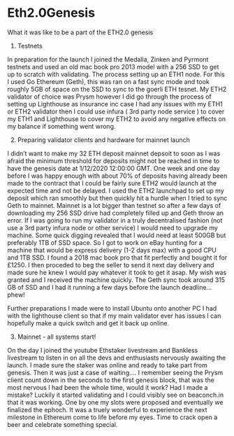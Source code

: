 # Eth2.0Genesis

What it was like to be a part of the ETH2.0 genesis

1. Testnets

In preparation for the launch I joined the Medalla, Zinken and Pyrmont testnets and used an old mac book pro 2013 model with a 256 SSD to get up to scratch with validating. The process setting up an ETH1 node. For this I used Go Ethereum (Geth), this was ran on a fast sync mode and took roughly 5GB of space on the SSD to sync to the goerli ETH tesnet. My ETH2 validator of choice was Prysm however I did go through the process of setting up Lighthouse as insurance inc case I had any issues with my ETH1 or ETH2 validator then I could use infura ( 3rd party node service ) to cover my ETH1 and Lighthouse to cover my ETH2 to avoid any negative effects on my balance if something went wrong.

2. Preparing validator clients and hardware for mainnet launch

I didn’t want to make my 32 ETH deposit mainnet depsoit to soon as I was afraid the minimum threshold for deposits might not be reached in time to have the genesis date at 1/12/2020 12:00:00 GMT. One week and one day before I was happy enough with about 70% of deposits having already been made to the contract that I could be fairly sure ETH2 would launch at the expected time and not be delayed. I used the ETH2 launchpad to set up my deposit which ran smoothly but then quickly hit a hurdle when I tried to sync Geth to mainnet. Mainnet is a lot bigger than testnet so after a few days of downloading my 256 SSD drive had completely filled up and Geth throw an error. If I was going to run my validator in a truly decentralised fashion (not use a 3rd party infura node or other service) I would need to upgrade my machine. Some quick digging revealed that I would need at least 500GB but preferably 1TB of SSD space. So I got to work on eBay hunting for a machine that would be express delivery (1-2 days max) with a good CPU and 1TB SSD. I found a 2018 mac book pro that fit perfectly and bought it for £1250. I then proceded to beg the seller to send it next day delivery and made sure he knew I would pay whatever it took to get it asap. My wish was granted and I received the machine quickly. The Geth sync took around 315 GB of SSD and I had it running a few days before the launch deadline...  phew!

Further preparations I made were to install Ubuntu onto another PC I had with the lighthouse client so that if my main validator ever has issues I can hopefully make a quick switch and get it back up online. 

3. Mainnet - all systems start!

On the day I joined the youtube Ethstaker livestream and Bankless livestream to listen in on all the devs and enthusiasts nervously awaiting the launch. I made sure the staker was online and ready to take part from genesis. Then it was just a case of waiting.... I remember seeing the Prysm client count down in the seconds to the first genesis block, that was the most nervous I had been the whole time, would it work? Had I made a mistake? Luckily it started validating and I could visibly see on beaconch.in that it was working. One by one my slots were proposed and eventually we finalized the ephoch. It was a truely wonderful to experience the next milestone in Ethereum come to life before my eyes. Time to crack open a beer and celebrate something special. 
